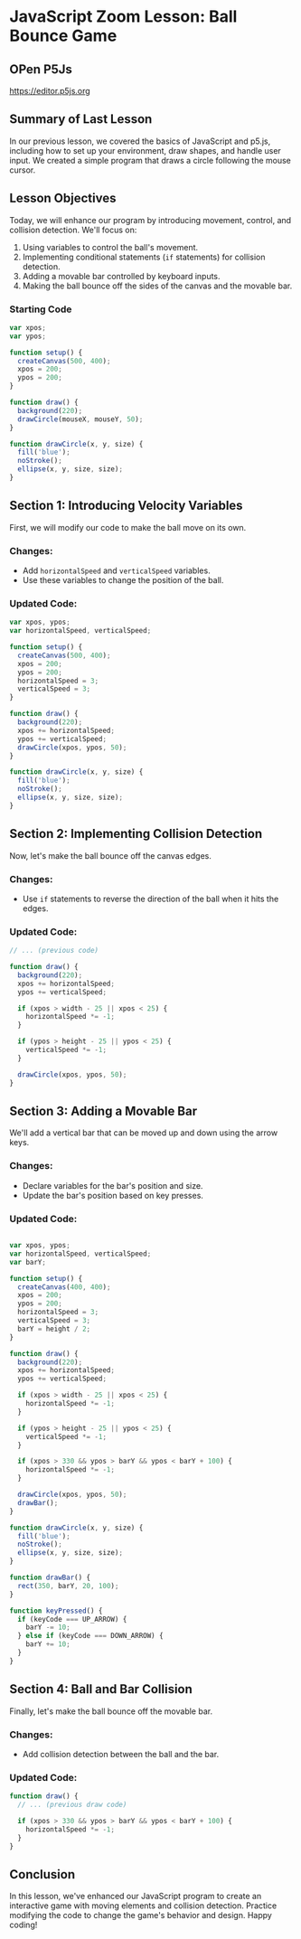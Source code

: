 
# JavaScript Zoom Lesson: Ball Bounce Game

## OPen P5Js

https://editor.p5js.org


## Summary of Last Lesson
In our previous lesson, we covered the basics of JavaScript and p5.js, including how to set up your environment, draw shapes, and handle user input. We created a simple program that draws a circle following the mouse cursor.

## Lesson Objectives
Today, we will enhance our program by introducing movement, control, and collision detection. We'll focus on:
1. Using variables to control the ball's movement.
2. Implementing conditional statements (`if` statements) for collision detection.
3. Adding a movable bar controlled by keyboard inputs.
4. Making the ball bounce off the sides of the canvas and the movable bar.

### Starting Code
```javascript
var xpos;
var ypos;

function setup() {
  createCanvas(500, 400);
  xpos = 200;
  ypos = 200;
}

function draw() {
  background(220);
  drawCircle(mouseX, mouseY, 50);
}

function drawCircle(x, y, size) {
  fill('blue');
  noStroke();
  ellipse(x, y, size, size);
}
```

## Section 1: Introducing Velocity Variables

First, we will modify our code to make the ball move on its own.

### Changes:
- Add `horizontalSpeed` and `verticalSpeed` variables.
- Use these variables to change the position of the ball.

### Updated Code:
```javascript
var xpos, ypos;
var horizontalSpeed, verticalSpeed;

function setup() {
  createCanvas(500, 400);
  xpos = 200;
  ypos = 200;
  horizontalSpeed = 3;
  verticalSpeed = 3;
}

function draw() {
  background(220);
  xpos += horizontalSpeed;
  ypos += verticalSpeed;
  drawCircle(xpos, ypos, 50);
}

function drawCircle(x, y, size) {
  fill('blue');
  noStroke();
  ellipse(x, y, size, size);
}
```

## Section 2: Implementing Collision Detection

Now, let's make the ball bounce off the canvas edges.

### Changes:
- Use `if` statements to reverse the direction of the ball when it hits the edges.

### Updated Code:
```javascript
// ... (previous code)

function draw() {
  background(220);
  xpos += horizontalSpeed;
  ypos += verticalSpeed;

  if (xpos > width - 25 || xpos < 25) {
    horizontalSpeed *= -1;
  }

  if (ypos > height - 25 || ypos < 25) {
    verticalSpeed *= -1;
  }

  drawCircle(xpos, ypos, 50);
}
```

## Section 3: Adding a Movable Bar

We'll add a vertical bar that can be moved up and down using the arrow keys.

### Changes:
- Declare variables for the bar's position and size.
- Update the bar's position based on key presses.

### Updated Code:
```javascript

var xpos, ypos;
var horizontalSpeed, verticalSpeed;
var barY;

function setup() {
  createCanvas(400, 400);
  xpos = 200;
  ypos = 200;
  horizontalSpeed = 3;
  verticalSpeed = 3;
  barY = height / 2;
}

function draw() {
  background(220);
  xpos += horizontalSpeed;
  ypos += verticalSpeed;

  if (xpos > width - 25 || xpos < 25) {
    horizontalSpeed *= -1;
  }

  if (ypos > height - 25 || ypos < 25) {
    verticalSpeed *= -1;
  }

  if (xpos > 330 && ypos > barY && ypos < barY + 100) {
    horizontalSpeed *= -1;
  }

  drawCircle(xpos, ypos, 50);
  drawBar();
}

function drawCircle(x, y, size) {
  fill('blue');
  noStroke();
  ellipse(x, y, size, size);
}

function drawBar() {
  rect(350, barY, 20, 100);
}

function keyPressed() {
  if (keyCode === UP_ARROW) {
    barY -= 10;
  } else if (keyCode === DOWN_ARROW) {
    barY += 10;
  }
}
```

## Section 4: Ball and Bar Collision

Finally, let's make the ball bounce off the movable bar.

### Changes:
- Add collision detection between the ball and the bar.

### Updated Code:
```javascript
function draw() {
  // ... (previous draw code)

  if (xpos > 330 && ypos > barY && ypos < barY + 100) {
    horizontalSpeed *= -1;
  }
}
```

## Conclusion
In this lesson, we've enhanced our JavaScript program to create an interactive game with moving elements and collision detection. Practice modifying the code to change the game's behavior and design. Happy coding!
